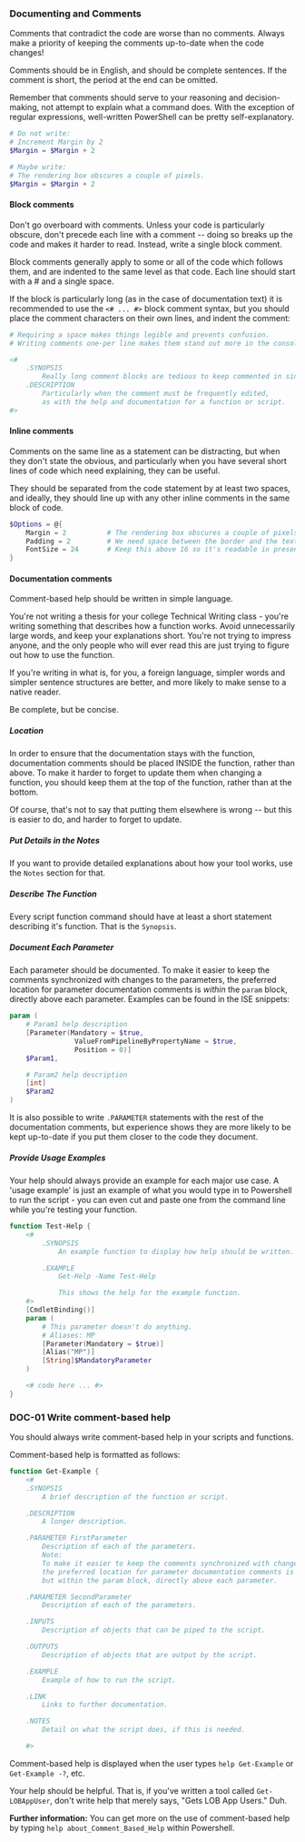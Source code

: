 ### Documenting and Comments

Comments that contradict the code are worse than no comments. Always make a priority of keeping the comments up-to-date when the code changes!

Comments should be in English, and should be complete sentences. If the comment is short, the period at the end can be omitted.

Remember that comments should serve to your reasoning and decision-making, not attempt to explain what a command does. With the exception of regular expressions, well-written PowerShell can be pretty self-explanatory.

```PowerShell
# Do not write:
# Increment Margin by 2
$Margin = $Margin + 2

# Maybe write:
# The rendering box obscures a couple of pixels.
$Margin = $Margin + 2
```

#### Block comments

Don't go overboard with comments. Unless your code is particularly obscure, don't precede each line with a comment -- doing so breaks up the code and makes it harder to read.  Instead, write a single block comment.

Block comments generally apply to some or all of the code which follows them, and are indented to the same level as that code. Each line should start with a # and a single space.

If the block is particularly long (as in the case of documentation text) it is recommended to use the `<# ... #>` block comment syntax, but you should place the comment characters on their own lines, and indent the comment:

```PowerShell
# Requiring a space makes things legible and prevents confusion.
# Writing comments one-per line makes them stand out more in the console.

<#
    .SYNOPSIS
        Really long comment blocks are tedious to keep commented in single-line mode.
    .DESCRIPTION
        Particularly when the comment must be frequently edited,
        as with the help and documentation for a function or script.
#>
```

#### Inline comments

Comments on the same line as a statement can be distracting, but when they don't state the obvious, and particularly when you have several short lines of code which need explaining, they can be useful.

They should be separated from the code statement by at least two spaces, and ideally, they should line up with any other inline comments in the same block of code.

```PowerShell
$Options = @{
    Margin = 2          # The rendering box obscures a couple of pixels.
    Padding = 2         # We need space between the border and the text.
    FontSize = 24       # Keep this above 16 so it's readable in presentations.
}
```

#### Documentation comments

Comment-based help should be written in simple language.

You're not writing a thesis for your college Technical Writing class - you're writing something that describes how a function works. Avoid unnecessarily large words, and keep your explanations short. You're not trying to impress anyone, and the only people who will ever read this are just trying to figure out how to use the function.

If you're writing in what is, for you, a foreign language, simpler words and simpler sentence structures are better, and more likely to make sense to a native reader.

Be complete, but be concise.

##### Location

In order to ensure that the documentation stays with the function, documentation comments should be placed INSIDE the function, rather than above. To make it harder to forget to update them when changing a function, you should keep them at the top of the function, rather than at the bottom.

Of course, that's not to say that putting them elsewhere is wrong -- but this is easier to do, and harder to forget to update.

##### Put Details in the Notes

If you want to provide detailed explanations about how your tool works, use the `Notes` section for that.

##### Describe The Function

Every script function command should have at least a short statement describing it's function. That is the `Synopsis`.

##### Document Each Parameter

Each parameter should be documented. To make it easier to keep the comments synchronized with changes to the parameters, the preferred location for parameter documentation comments is _within_ the `param` block, directly above each parameter.
Examples can be found in the ISE snippets:

```powershell
param (
    # Param1 help description
    [Parameter(Mandatory = $true,
                ValueFromPipelineByPropertyName = $true,
                Position = 0)]
    $Param1,

    # Param2 help description
    [int]
    $Param2
)
```

It is also possible to write `.PARAMETER` statements with the rest of the documentation comments, but experience shows they are more likely to be kept up-to-date if you put them closer to the code they document.

##### Provide Usage Examples

Your help should always provide an example for each major use case. A 'usage example' is just an example of what you would type in to Powershell to run the script - you can even cut and paste one from the command line while you're testing your function.

```PowerShell
function Test-Help {
    <#
        .SYNOPSIS
            An example function to display how help should be written.

        .EXAMPLE
            Get-Help -Name Test-Help

            This shows the help for the example function.
    #>
    [CmdletBinding()]
    param (
        # This parameter doesn't do anything.
        # Aliases: MP
        [Parameter(Mandatory = $true)]
        [Alias("MP")]
        [String]$MandatoryParameter
    )

    <# code here ... #>
}
```

### DOC-01 Write comment-based help

You should always write comment-based help in your scripts and functions.

Comment-based help is formatted as follows:

```PowerShell
function Get-Example {
    <#
    .SYNOPSIS
        A brief description of the function or script.

    .DESCRIPTION
        A longer description.

    .PARAMETER FirstParameter
        Description of each of the parameters.
        Note:
        To make it easier to keep the comments synchronized with changes to the parameters,
        the preferred location for parameter documentation comments is not here,
        but within the param block, directly above each parameter.

    .PARAMETER SecondParameter
        Description of each of the parameters.

    .INPUTS
        Description of objects that can be piped to the script.

    .OUTPUTS
        Description of objects that are output by the script.

    .EXAMPLE
        Example of how to run the script.

    .LINK
        Links to further documentation.

    .NOTES
        Detail on what the script does, if this is needed.

    #>
```

Comment-based help is displayed when the user types `help Get-Example` or `Get-Example -?`, etc.

Your help should be helpful. That is, if you've written a tool called `Get-LOBAppUser`, don't write help that merely says, "Gets LOB App Users." Duh.

**Further information:** You can get more on the use of comment-based help by typing `help about_Comment_Based_Help` within Powershell.
